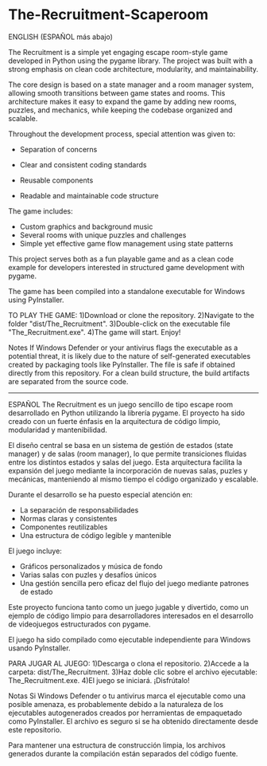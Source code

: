 # The-Recruitment-Scaperoom

ENGLISH  (ESPAÑOL más abajo)

The Recruitment is a simple yet engaging escape room-style game developed in Python using the pygame library. The project was built with a strong emphasis on clean code architecture, modularity, and maintainability.

The core design is based on a state manager and a room manager system, allowing smooth transitions between game states and rooms. This architecture makes it easy to expand the game by adding new rooms, puzzles, and mechanics, while keeping the codebase organized and scalable.

Throughout the development process, special attention was given to:

  - Separation of concerns
    
  - Clear and consistent coding standards

  - Reusable components
    
  - Readable and maintainable code structure

The game includes:
  - Custom graphics and background music
  - Several rooms with unique puzzles and challenges
  - Simple yet effective game flow management using state patterns

This project serves both as a fun playable game and as a clean code example for developers interested in structured game development with pygame.

The game has been compiled into a standalone executable for Windows using PyInstaller.

TO PLAY THE GAME:
  1)Download or clone the repository.
  2)Navigate to the folder "dist/The_Recruitment".
  3)Double-click on the executable file "The_Recruitment.exe".
  4)The game will start. Enjoy!

Notes
If Windows Defender or your antivirus flags the executable as a potential threat, it is likely due to the nature of self-generated executables created by packaging tools like PyInstaller. The file is safe if obtained directly from this repository.
For a clean build structure, the build artifacts are separated from the source code.
__________________________________________________________________________________________________________________________________________________________

ESPAÑOL
The Recruitment es un juego sencillo de tipo escape room desarrollado en Python utilizando la librería pygame. El proyecto ha sido creado con un fuerte énfasis en la arquitectura de código limpio, modularidad y mantenibilidad.

El diseño central se basa en un sistema de gestión de estados (state manager) y de salas (room manager), lo que permite transiciones fluidas entre los distintos estados y salas del juego. Esta arquitectura facilita la expansión del juego mediante la incorporación de nuevas salas, puzles y mecánicas, manteniendo al mismo tiempo el código organizado y escalable.

Durante el desarrollo se ha puesto especial atención en:
  - La separación de responsabilidades
  - Normas claras y consistentes
  - Componentes reutilizables
  - Una estructura de código legible y mantenible

El juego incluye:
  - Gráficos personalizados y música de fondo
  - Varias salas con puzles y desafíos únicos
  - Una gestión sencilla pero eficaz del flujo del juego mediante patrones de estado

Este proyecto funciona tanto como un juego jugable y divertido, como un ejemplo de código limpio para desarrolladores interesados en el desarrollo de videojuegos estructurados con pygame.

El juego ha sido compilado como ejecutable independiente para Windows usando PyInstaller.

PARA JUGAR AL JUEGO:
  1)Descarga o clona el repositorio.
  2)Accede a la carpeta: dist/The_Recruitment.
  3)Haz doble clic sobre el archivo ejecutable: The_Recruitment.exe.
  4)El juego se iniciará. ¡Disfrútalo!

Notas
Si Windows Defender o tu antivirus marca el ejecutable como una posible amenaza, es probablemente debido a la naturaleza de los ejecutables autogenerados creados por herramientas de empaquetado como PyInstaller. El archivo es seguro si se ha obtenido directamente desde este repositorio.

Para mantener una estructura de construcción limpia, los archivos generados durante la compilación están separados del código fuente.



